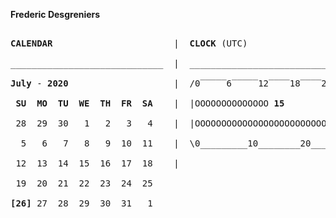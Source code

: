 **Frederic Desgreniers**

<pre>

<b>CALENDAR</b>                       |  <b>CLOCK</b> (UTC)

_____________________________  |  _______________________________

<b>July</b> - <b>2020</b>                    |  /0‾‾‾‾‾6‾‾‾‾‾12‾‾‾‾18‾‾‾‾24\ 

<b> SU  MO  TU  WE  TH  FR  SA</b>    |  |OOOOOOOOOOOOOO <b>15</b>          |

 28  29  30   1   2   3   4    |  |OOOOOOOOOOOOOOOOOOOOOOOOOOOOOOOOOOOOOOO <b>40</b>                     |

  5   6   7   8   9  10  11    |  \0_________10________20________30________40________50________60/

 12  13  14  15  16  17  18    |  

 19  20  21  22  23  24  25  

<b>[26]</b> 27  28  29  30  31   1  



</pre>